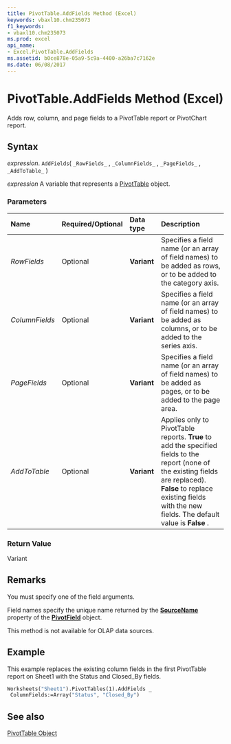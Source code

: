 ```yaml
---
title: PivotTable.AddFields Method (Excel)
keywords: vbaxl10.chm235073
f1_keywords:
- vbaxl10.chm235073
ms.prod: excel
api_name:
- Excel.PivotTable.AddFields
ms.assetid: b0ce878e-05a9-5c9a-4400-a26ba7c7162e
ms.date: 06/08/2017
---
```



# PivotTable.AddFields Method (Excel)

Adds row, column, and page fields to a PivotTable report or PivotChart report.


## Syntax

 _expression_. `AddFields`( `_RowFields_` , `_ColumnFields_` , `_PageFields_` , `_AddToTable_` )

 _expression_ A variable that represents a [PivotTable](Excel.PivotTable.md) object.


### Parameters



|Name|Required/Optional|Data type|Description|
|:-----|:-----|:-----|:-----|
| _RowFields_|Optional| **Variant**|Specifies a field name (or an array of field names) to be added as rows, or to be added to the category axis.|
| _ColumnFields_|Optional| **Variant**|Specifies a field name (or an array of field names) to be added as columns, or to be added to the series axis.|
| _PageFields_|Optional| **Variant**|Specifies a field name (or an array of field names) to be added as pages, or to be added to the page area.|
| _AddToTable_|Optional| **Variant**|Applies only to PivotTable reports.  **True** to add the specified fields to the report (none of the existing fields are replaced). **False** to replace existing fields with the new fields. The default value is **False** .|

### Return Value

Variant


## Remarks

You must specify one of the field arguments.

Field names specify the unique name returned by the  **[SourceName](Excel.PivotField.SourceName.md)** property of the **[PivotField](Excel.PivotField.md)** object.

This method is not available for OLAP data sources.


## Example

This example replaces the existing column fields in the first PivotTable report on Sheet1 with the Status and Closed_By fields.


```vb
Worksheets("Sheet1").PivotTables(1).AddFields _ 
 ColumnFields:=Array("Status", "Closed_By")
```


## See also


[PivotTable Object](Excel.PivotTable.md)

